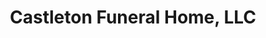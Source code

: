 ---
title: "Castleton Funeral Home, LLC"
url: /castleton-on-hudson/castleton-funeral-home-llc/
shop: Bestattungen
---